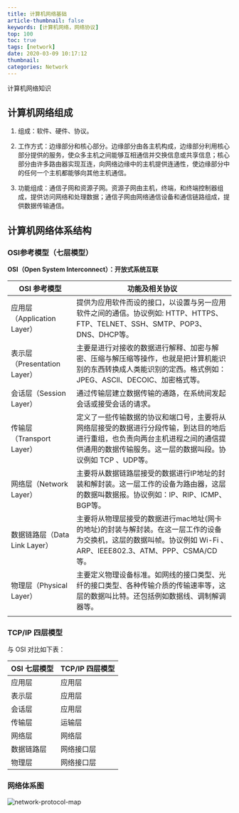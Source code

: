 ```yaml
---
title: 计算机网络基础
article-thumbnail: false
keywords: [计算机网络，网络协议]
top: 100
toc: true
tags: [network]
date: 2020-03-09 10:17:12
thumbnail:
categories: Network
---
```


计算机网络知识
<!-- more -->

## 计算机网络组成

1. 组成：软件、硬件、协议。

2. 工作方式：边缘部分和核心部分。边缘部分由各主机构成，边缘部分利用核心部分提供的服务，使众多主机之间能够互相通信并交换信息或共享信息；核心部分由许多路由器实现互连，向网络边缘中的主机提供连通性，使边缘部分中的任何一个主机都能够向其他主机通信。

3. 功能组成：通信子网和资源子网。资源子网由主机，终端，和终端控制器组成，提供访问网络和处理数据；通信子网由网络通信设备和通信链路组成，提供数据传输通信。



## 计算机网络体系结构

###  OSI参考模型（七层模型）



**OSI（Open System Interconnect）：开放式系统互联**

| OSI 参考模型  |                功能及相关协议                                                     |
| --------------------------- | ---------------------------------------------------------- |
| 应用层（Application Layer） | 提供为应用软件而设的接口，以设置与另一应用软件之间的通信。协议例如: HTTP、HTTPS、FTP、TELNET、SSH、SMTP、POP3、DNS、DHCP等。 |
| 表示层（Presentation Layer） | 主要是进行对接收的数据进行解释、加密与解密、压缩与解压缩等操作，也就是把计算机能识别的东西转换成人类能识别的定西。格式例如：JPEG、ASCll、DECOIC、加密格式等。 |
| 会话层（Session Layer） | 通过传输层建立数据传输的通路，在系统间发起会话或接受会话的请求。 |
| 传输层（Transport Layer） | 定义了一些传输数据的协议和端口号，主要将从网络层接受的数据进行分段传输，到达目的地后进行重组，也负责向两台主机进程之间的通信提供通用的数据传输服务。这一层的数据叫段。协议例如 TCP 、UDP等。 |
| 网络层（Network Layer） | 主要将从数据链路层接受的数据进行IP地址的封装和解封装。这一层工作的设备为路由器，这层的数据叫数据报。协议例如：IP、RIP、ICMP、BGP等。 |
| 数据链路层（Data Link Layer） | 主要将从物理层接受的数据进行mac地址(网卡的地址)的封装与解封装。在这一层工作的设备为交换机，这层的数据叫帧。协议例如 Wi-Fi 、ARP、IEEE802.3、ATM、PPP、CSMA/CD等。 |
| 物理层（Physical Layer） | 主要定义物理设备标准。如网线的接口类型、光纤的接口类型、各种传输介质的传输速率等，这层的数据叫比特。还包括例如数据线、调制解调器等。 |
| | |

###  TCP/IP 四层模型

与 OSI 对比如下表：

| OSI 七层模型 | TCP/IP 四层模型 |
| ------------ | --------------- |
| 应用层       | 应用层          |
| 表示层       | 应用层          |
| 会话层       | 应用层          |
| 传输层       | 运输层          |
| 网络层       | 网络层          |
| 数据链路层   | 网络接口层      |
| 物理层       | 网络接口层      |



### 网络体系图

![network-protocol-map](/postImg/network-protocol-map.gif)


